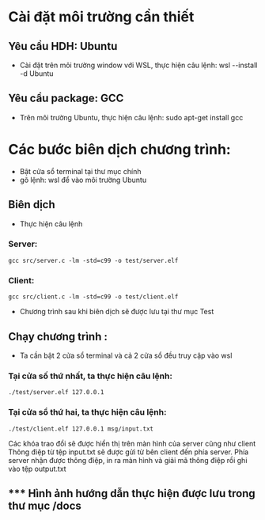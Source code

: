 # Cài đặt môi trường cần thiết 
## Yêu cầu HDH: Ubuntu
- Cài đặt trên môi trường window với WSL, thực hiện câu lệnh:
    wsl --install -d Ubuntu

## Yêu cầu package: GCC
- Trên môi trường Ubuntu, thực hiện câu lệnh:
    sudo apt-get install gcc

# Các bước biên dịch chương trình:
- Bật cửa sổ terminal tại thư mục chính
- gõ lệnh:
    wsl
để vào môi trường Ubuntu

## Biên dịch 
- Thực hiện câu lệnh
### Server: 
    gcc src/server.c -lm -std=c99 -o test/server.elf

### Client: 
    gcc src/client.c -lm -std=c99 -o test/client.elf

- Chương trình sau khi biên dịch sẽ được lưu tại thư mục Test

## Chạy chương trình :
- Ta cần bật 2 cửa sổ terminal và cả 2 cửa sổ đều truy cập vào wsl
### Tại cửa số thứ nhất, ta thực hiện câu lệnh:
    ./test/server.elf 127.0.0.1

### Tại cửa sổ thứ hai, ta thực hiện câu lệnh:
    ./test/client.elf 127.0.0.1 msg/input.txt

Các khóa trao đổi sẽ được hiển thị trên màn hình của server cũng như client
Thông điệp từ tệp input.txt sẽ được gửi từ bên client đến phía server.
Phía server nhận được thông điệp, in ra màn hình và giải mã thông điệp rồi ghi vào tệp output.txt

## *** Hình ảnh hướng dẫn thực hiện được lưu trong thư mục /docs
